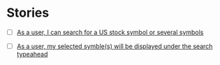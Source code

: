 # Stories

- [ ] [As a user, I can search for a US stock symbol or several symbols](../tasks/symbol-typeahead.md)

- [ ] [As a user, my selected symble(s) will be displayed under the search typeahead](../tasks/preserve-search-result.md)
